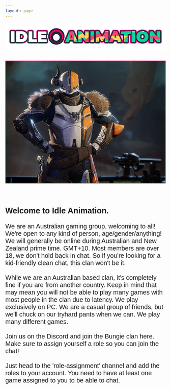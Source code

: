 ```yaml
---
layout: page
---
```


<a href="https://idleanimation.com/"><img src="/img/banner_main.png" alt="Idle Animation"></a>

<html>
    <head>
        <title>Discord and Clan</title>

<style>
            .my_head
            {
                font-family:    Montserrat, sans-serif;
                font-size:      25px;
                font-weight:    bold;
            }
        </style>
<style>
                  .my_body
                  {
                      font-family:    Montserrat, sans-serif;
                      font-size:      20px;
                      font-weight:    light;
                  }
        </style>
</head>

<body><br>
<center><img src="/img/about.jpg" alt="SHAXX!!!"></center><br><br><br><br>
        <div class="my_head">Welcome to Idle Animation.</div>
        <div class="my_body"><br>We are an Australian gaming group, welcoming to all! We're open to any kind of person, age/gender/anything! We will generally be online during Australian and New Zealand prime time. GMT+10. Most members are over 18, we don't hold back in chat. So if you're looking for a kid-friendly clean chat, this clan won't be it.<br><br>
        While we are an Australian based clan, it's completely fine if you are from another country. Keep in mind that may mean you will not be able to play many games with most people in the clan due to latency. We play exclusively on PC. We are a casual group of friends, but we'll chuck on our tryhard pants when we can. We play many different games.<br><br>
        Join us on the Discord and join the Bungie clan here. Make sure to assign yourself a role so you can join the chat!<br><br>
        Just head to the 'role-assignment' channel and add the roles to your account. You need to have at least one game assigned to you to be able to chat.</div><br>
    </body>
</html>